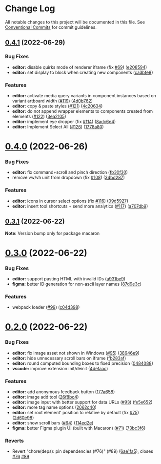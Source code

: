 # Change Log

All notable changes to this project will be documented in this file.
See [Conventional Commits](https://conventionalcommits.org) for commit guidelines.

## [0.4.1](https://github.com/macaron-elements/macaron/compare/v0.4.0...v0.4.1) (2022-06-29)


### Bug Fixes

* **editor:** disable quirks mode of renderer iframe (fix [#69](https://github.com/macaron-elements/macaron/issues/69)) ([e208594](https://github.com/macaron-elements/macaron/commit/e2085942cb2cabc5d99549345fd8f40b44aa0b88))
* **editor:** set display to block when creating new components ([ca3bfe8](https://github.com/macaron-elements/macaron/commit/ca3bfe81c74b7a698aaa20a74f0444463ff6157d))


### Features

* **editor:** activate media query variants in component instances based on variant artboard width ([#119](https://github.com/macaron-elements/macaron/issues/119)) ([4d0b762](https://github.com/macaron-elements/macaron/commit/4d0b762a1bd7962683be4a993ffa45e671f974ed))
* **editor:** copy & paste styles ([#121](https://github.com/macaron-elements/macaron/issues/121)) ([4c20634](https://github.com/macaron-elements/macaron/commit/4c206349550a3d021f597aa53d5f02169da04f13))
* **editor:** do not append wrapper elements to components created from elements ([#122](https://github.com/macaron-elements/macaron/issues/122)) ([3ea2105](https://github.com/macaron-elements/macaron/commit/3ea21057aaf3bc7cf687d6873dc948f17458fa39))
* **editor:** implement eye dropper (fix [#114](https://github.com/macaron-elements/macaron/issues/114)) ([8adc6e4](https://github.com/macaron-elements/macaron/commit/8adc6e45775fd15e88d9a469d28d350a51fd0bed))
* **editor:** Implement Select All ([#126](https://github.com/macaron-elements/macaron/issues/126)) ([1778a80](https://github.com/macaron-elements/macaron/commit/1778a804b630aa214531c417892fa09f804f13b5))





# [0.4.0](https://github.com/macaron-elements/macaron/compare/v0.3.1...v0.4.0) (2022-06-26)

### Bug Fixes

- **editor:** fix command+scroll and pinch direction ([fb30f30](https://github.com/macaron-elements/macaron/commit/fb30f30820fc808f0eb05e2ddcf47a78387db043))
- remove vw/vh unit from dropdown (fix [#108](https://github.com/macaron-elements/macaron/issues/108)) ([34bd287](https://github.com/macaron-elements/macaron/commit/34bd287b9e3811c128488912da3d62fb60d9872d))

### Features

- **editor:** icons in cursor select options (fix [#116](https://github.com/macaron-elements/macaron/issues/116)) ([09d5927](https://github.com/macaron-elements/macaron/commit/09d5927d3068c827f1e55bc93c1f5180a7d529aa))
- **editor:** insert tool shortcuts + send more analytics ([#117](https://github.com/macaron-elements/macaron/issues/117)) ([a707db9](https://github.com/macaron-elements/macaron/commit/a707db95e5daaf65fa149692655fedb518443a70))

## [0.3.1](https://github.com/macaron-elements/macaron/compare/v0.3.0...v0.3.1) (2022-06-22)

**Note:** Version bump only for package macaron

# [0.3.0](https://github.com/macaron-elements/macaron/compare/v0.2.0...v0.3.0) (2022-06-22)

### Bug Fixes

- **editor:** support pasting HTML with invalid IDs ([a931be9](https://github.com/macaron-elements/macaron/commit/a931be928212e992eabe1b0a094e0c27a9efe0b4))
- **figma:** better ID generation for non-ascii layer names ([87d9e3c](https://github.com/macaron-elements/macaron/commit/87d9e3c86ae9be16aae0c90c632409ad7a191fdf))

### Features

- webpack loader ([#99](https://github.com/macaron-elements/macaron/issues/99)) ([c04d398](https://github.com/macaron-elements/macaron/commit/c04d398841a8522500fac4f3bb19226e5fad6476))

# [0.2.0](https://github.com/macaron-elements/macaron/compare/v0.1.1...v0.2.0) (2022-06-22)

### Bug Fixes

- **editor:** fix image asset not shown in Windows ([#95](https://github.com/macaron-elements/macaron/issues/95)) ([38646e9](https://github.com/macaron-elements/macaron/commit/38646e906104f706415da9f6ac7b3550bad971b9))
- **editor:** hide unnecessary scroll bars on iframe ([fb283af](https://github.com/macaron-elements/macaron/commit/fb283af6aaf8921e5dab2295cd6192ca3050f367))
- **editor:** round computed bounding boxes to fixed precision ([0484088](https://github.com/macaron-elements/macaron/commit/04840880a38df13da9df10cf32361656a48d019d))
- **vscode:** improve extension init/deinit ([4defaac](https://github.com/macaron-elements/macaron/commit/4defaac284f429f09445d3d1c962551a03b22f7b))

### Features

- **editor:** add anonymous feedback button ([177a658](https://github.com/macaron-elements/macaron/commit/177a65851134986f3edc2dbe807f90391974365e))
- **editor:** image add tool ([26f8bc4](https://github.com/macaron-elements/macaron/commit/26f8bc4772dedc30ebef4b1fbb662540496b41ed))
- **editor:** image input with better support for data URLs ([#93](https://github.com/macaron-elements/macaron/issues/93)) ([fe5e652](https://github.com/macaron-elements/macaron/commit/fe5e652148596f4517a493e6dde144b79c31fb04))
- **editor:** more tag name options ([2062c40](https://github.com/macaron-elements/macaron/commit/2062c40f768b7049d08264f58abb2a1bb48dc432))
- **editor:** set root element' position to relative by default (fix [#75](https://github.com/macaron-elements/macaron/issues/75)) ([2d60e98](https://github.com/macaron-elements/macaron/commit/2d60e983199206a98b4e2e3e8c2bdaae1f8c4825))
- **editor:** show scroll bars ([#64](https://github.com/macaron-elements/macaron/issues/64)) ([114ed2e](https://github.com/macaron-elements/macaron/commit/114ed2eb291d3e4f87d66252e2d627bb18292c9e))
- **figma:** better Figma plugin UI (built with Macaron) ([#71](https://github.com/macaron-elements/macaron/issues/71)) ([73bc3f6](https://github.com/macaron-elements/macaron/commit/73bc3f6f9782c4f19f2dc9611b255ed82c414aba))

### Reverts

- Revert "chore(deps): pin dependencies (#76)" (#89) ([6ae1fa5](https://github.com/macaron-elements/macaron/commit/6ae1fa51bcca9ef101f9784b6752cab0a3e90827)), closes [#76](https://github.com/macaron-elements/macaron/issues/76) [#89](https://github.com/macaron-elements/macaron/issues/89)
